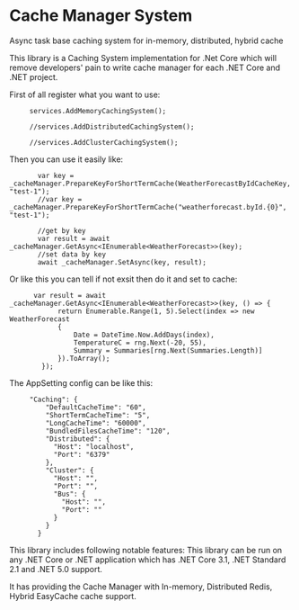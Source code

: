 # Cache Manager System

Async task base caching system for in-memory, distributed, hybrid cache

This library is a Caching System implementation for .Net Core which will remove developers' pain to write cache manager for each .NET Core and .NET project.

First of all register what you want to use:

         services.AddMemoryCachingSystem();
         
         //services.AddDistributedCachingSystem();
         
         //services.AddClusterCachingSystem();
         
Then you can use it easily like:

           var key = _cacheManager.PrepareKeyForShortTermCache(WeatherForecastByIdCacheKey, "test-1");
           //var key = _cacheManager.PrepareKeyForShortTermCache("weatherforecast.byId.{0}", "test-1");
           
           //get by key
           var result = await _cacheManager.GetAsync<IEnumerable<WeatherForecast>>(key);
           //set data by key
           await _cacheManager.SetAsync(key, result);
           
         
Or like this you can tell if not exsit then do it and set to cache:

          var result = await _cacheManager.GetAsync<IEnumerable<WeatherForecast>>(key, () => {
                return Enumerable.Range(1, 5).Select(index => new WeatherForecast
                {
                    Date = DateTime.Now.AddDays(index),
                    TemperatureC = rng.Next(-20, 55),
                    Summary = Summaries[rng.Next(Summaries.Length)]
                }).ToArray(); 
            });
The AppSetting config can be like this:

         "Caching": {
             "DefaultCacheTime": "60",
             "ShortTermCacheTime": "5",
             "LongCacheTime": "60000",
             "BundledFilesCacheTime": "120",
             "Distributed": {
               "Host": "localhost",
               "Port": "6379"
             },
             "Cluster": {
               "Host": "",
               "Port": "",
               "Bus": {
                 "Host": "",
                 "Port": ""
               }
             }
           }
  
This library includes following notable features:
This library can be run on any .NET Core or .NET application which has .NET Core 3.1, .NET Standard 2.1 and .NET 5.0 support.

It has providing the Cache Manager with In-memory, Distributed Redis, Hybrid EasyCache cache support.

